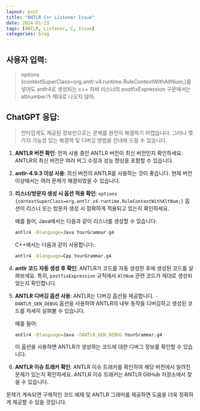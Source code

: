```yaml
---
layout: post
title: "ANTLR C++ Listener Issue"
date: 2024-01-23
tags: [ANTLR, Listener, C, Issue]
categories: blog
---
```


## 사용자 입력:
> options {contextSuperClass=org.antlr.v4.runtime.RuleContextWithAltNum;}를 넣어도 antlr4로 생성되는 c++ 자바 리스너의 postfixExpression 구문에서는 altnumber가 제대로 나오지 않아.

## ChatGPT 응답:
> 안타깝게도 제공된 정보만으로는 문제를 완전히 해결하기 어렵습니다. 그러나 몇 가지 가능성 있는 해결책 및 디버깅 방법을 안내해 드릴 수 있습니다.

1. **ANTLR 버전 확인**: 먼저 사용 중인 ANTLR 버전이 최신 버전인지 확인하세요. ANTLR의 최신 버전은 여러 버그 수정과 성능 향상을 포함할 수 있습니다.

2. **antlr-4.9.3 이상 사용**: 최신 버전의 ANTLR를 사용하는 것이 좋습니다. 현재 버전 이상에서는 여러 문제가 해결되었을 수 있습니다.

3. **리스너/방문자 생성 시 옵션 적용 확인**: `options {contextSuperClass=org.antlr.v4.runtime.RuleContextWithAltNum;}` 옵션이 리스너 또는 방문자 생성 시 정확하게 적용되고 있는지 확인하세요.

    예를 들어, Java에서는 다음과 같이 리스너를 생성할 수 있습니다:

    ```bash
    antlr4 -Dlanguage=Java YourGrammar.g4
    ```

    C++에서는 다음과 같이 사용합니다:

    ```bash
    antlr4 -Dlanguage=Cpp YourGrammar.g4
    ```

4. **antlr 코드 자동 생성 후 확인**: ANTLR가 코드를 자동 생성한 후에 생성된 코드를 살펴보세요. 특히, `postfixExpression` 규칙에서 `AltNum` 관련 코드가 제대로 생성되었는지 확인합니다.

5. **ANTLR 디버깅 옵션 사용**: ANTLR는 디버깅 옵션을 제공합니다. `-DANTLR_GEN_DEBUG` 옵션을 사용하여 ANTLR의 내부 동작을 디버깅하고 생성된 코드를 자세히 살펴볼 수 있습니다.

    예를 들어:

    ```bash
    antlr4 -Dlanguage=Java -DANTLR_GEN_DEBUG YourGrammar.g4
    ```

    이 옵션을 사용하면 ANTLR가 생성하는 코드에 대한 디버그 정보를 확인할 수 있습니다.

6. **ANTLR 이슈 트래커 확인**: ANTLR 이슈 트래커를 확인하여 해당 버전에서 알려진 문제가 있는지 확인하세요. ANTLR 이슈 트래커는 ANTLR GitHub 저장소에서 찾을 수 있습니다.

문제가 계속되면 구체적인 코드 예제 및 ANTLR 그래머를 제공하면 도움을 더욱 정확하게 제공할 수 있을 것입니다.

